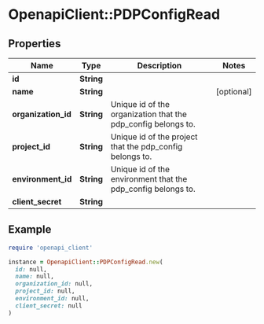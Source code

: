 # OpenapiClient::PDPConfigRead

## Properties

| Name | Type | Description | Notes |
| ---- | ---- | ----------- | ----- |
| **id** | **String** |  |  |
| **name** | **String** |  | [optional] |
| **organization_id** | **String** | Unique id of the organization that the pdp_config belongs to. |  |
| **project_id** | **String** | Unique id of the project that the pdp_config belongs to. |  |
| **environment_id** | **String** | Unique id of the environment that the pdp_config belongs to. |  |
| **client_secret** | **String** |  |  |

## Example

```ruby
require 'openapi_client'

instance = OpenapiClient::PDPConfigRead.new(
  id: null,
  name: null,
  organization_id: null,
  project_id: null,
  environment_id: null,
  client_secret: null
)
```

